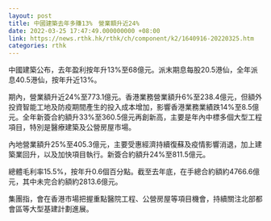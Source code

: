 ```yaml
---
layout: post
title: 中國建築去年多賺13%　營業額升近24%
date: 2022-03-25 17:47:49.000000000 +08:00
link: https://news.rthk.hk/rthk/ch/component/k2/1640916-20220325.htm
categories: rthk
---
```


中國建築公布，去年盈利按年升13%至68億元。派末期息每股20.5港仙，全年派息40.5港仙，按年升近13%。

期內，營業額升近24%至773.1億元。香港業務營業額升6%至238.4億元，但額外投資智能工地及防疫期間產生的投入成本增加，影響香港業務業績跌14%至8.5億元。全年新簽合約額升33%至360.5億元再創新高，主要是年內中標多個大型工程項目，特別是醫療建築及公營房屋市場。

內地營業額升25%至405.3億元，主要受惠經濟持續復蘇及疫情影響消退，加上建築業回升，以及加快項目執行。新簽合約額升24%至811.5億元。

總體毛利率15.5%，按年升0.6個百分點。截至去年底，在手總合約額約4766.6億元，其中未完合約額約2813.6億元。

集團指，會在香港市場把握重點醫院工程、公營房屋等項目機會，持續關注北部都會區等大型基建計劃進展。
